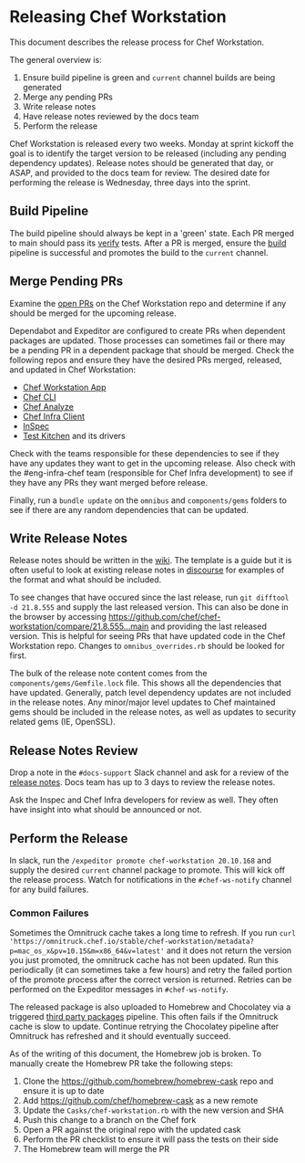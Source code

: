 # Releasing Chef Workstation

This document describes the release process for Chef Workstation.

The general overview is:

1. Ensure build pipeline is green and `current` channel builds are being generated
1. Merge any pending PRs
1. Write release notes
1. Have release notes reviewed by the docs team
1. Perform the release

Chef Workstation is released every two weeks. Monday at sprint kickoff the goal is to identify the target version to be released (including any pending dependency updates). Release notes should be generated that day, or ASAP, and provided to the docs team for review. The desired date for performing the release is Wednesday, three days into the sprint.

## Build Pipeline

The build pipeline should always be kept in a 'green' state. Each PR merged to main should pass its [verify](https://buildkite.com/chef/chef-chef-workstation-main-verify) tests. After a PR is merged, ensure the [build](https://buildkite.com/chef/chef-chef-workstation-main-omnibus-release) pipeline is successful and promotes the build to the `current` channel.

## Merge Pending PRs

Examine the [open PRs](https://github.com/chef/chef-workstation/pulls) on the Chef Workstation repo and determine if any should be merged for the upcoming release.

Dependabot and Expeditor are configured to create PRs when dependent packages are updated. Those processes can sometimes fail or there may be a pending PR in a dependent package that should be merged. Check the following repos and ensure they have the desired PRs merged, released, and updated in Chef Workstation:

* [Chef Workstation App](https://github.com/chef/chef-workstation-app)
* [Chef CLI](https://github.com/chef/chef-cli)
* [Chef Analyze](https://github.com/chef/chef-analyze/)
* [Chef Infra Client](https://github.com/chef/chef/)
* [InSpec](https://github.com/inspec/inspec/)
* [Test Kitchen](https://github.com/test-kitchen/test-kitchen/) and its drivers

Check with the teams responsible for these dependencies to see if they have any updates they want to get in the upcoming release. Also check with the #eng-infra-chef team (responsible for Chef Infra development) to see if they have any PRs they want merged before release.

Finally, run a `bundle update` on the `omnibus` and `components/gems` folders to see if there are any random dependencies that can be updated.

## Write Release Notes

Release notes should be written in the [wiki](https://github.com/chef/chef-workstation/wiki/Pending-Release-Notes). The template is a guide but it is often useful to look at existing release notes in [discourse](https://discourse.chef.io/search?expanded=true&q=Chef%20Workstation%20%23chef-release%20order%3Alatest) for examples of the format and what should be included.

To see changes that have occured since the last release, run `git difftool -d 21.8.555` and supply the last released version. This can also be done in the browser by accessing https://github.com/chef/chef-workstation/compare/21.8.555...main and providing the last released version. This is helpful for seeing PRs that have updated code in the Chef Workstation repo. Changes to `omnibus_overrides.rb` should be looked for first.

The bulk of the release note content comes from the `components/gems/Gemfile.lock` file. This shows all the dependencies that have updated. Generally, patch level dependency updates are not included in the release notes. Any minor/major level updates to Chef maintained gems should be included in the release notes, as well as updates to security related gems (IE, OpenSSL).

## Release Notes Review

Drop a note in the `#docs-support` Slack channel and ask for a review of the [release notes](https://github.com/chef/chef-workstation/wiki/Pending-Release-Notes). Docs team has up to 3 days to review the release notes.

Ask the Inspec and Chef Infra developers for review as well. They often have insight into what should be announced or not.

## Perform the Release

In slack, run the `/expeditor promote chef-workstation 20.10.168` and supply the desired `current` channel package to promote. This will kick off the release process. Watch for notifications in the `#chef-ws-notify` channel for any build failures.

### Common Failures

Sometimes the Omnitruck cache takes a long time to refresh. If you run `curl 'https://omnitruck.chef.io/stable/chef-workstation/metadata?p=mac_os_x&pv=10.15&m=x86_64&v=latest'` and it does not return the version you just promoted, the omnitruck cache has not been updated. Run this periodically (it can sometimes take a few hours) and retry the failed portion of the promote process after the correct version is returned. Retries can be performed on the Expeditor messages in `#chef-ws-notify`.

The released package is also uploaded to Homebrew and Chocolatey via a triggered [third party packages](https://buildkite.com/chef/chef-chef-workstation-main-third-party-packages) pipeline. This often fails if the Omnitruck cache is slow to update. Continue retrying the Chocolatey pipeline after Omnitruck has refreshed and it should eventually succeed.

As of the writing of this document, the Homebrew job is broken. To manually create the Homebrew PR take the following steps:

1. Clone the https://github.com/homebrew/homebrew-cask repo and ensure it is up to date
1. Add https://github.com/chef/homebrew-cask as a new remote
1. Update the `Casks/chef-workstation.rb` with the new version and SHA
1. Push this change to a branch on the Chef fork
1. Open a PR against the original repo with the updated cask
1. Perform the PR checklist to ensure it will pass the tests on their side
1. The Homebrew team will merge the PR
